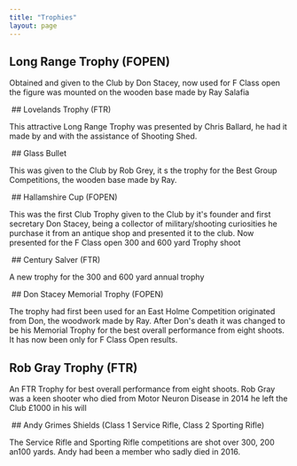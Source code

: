 ```yaml
---
title: "Trophies"
layout: page
---
```

## Long Range Trophy (FOPEN)

Obtained and given to the Club by Don Stacey, now used for F Class open the figure was mounted on the wooden base made by Ray Salafia

<img src="/assets/images/long_range.jpg" class="align-center" alt="">
## Lovelands Trophy (FTR)

This attractive Long Range Trophy was presented by Chris Ballard, he had it made by and with the assistance of                                                 Shooting Shed.
 
<img src="/assets/images/lovelands.jpg" class="align-center" alt="">
## Glass Bullet

This was given to the Club by Rob Grey, it s the trophy for the Best Group Competitions, the wooden base made by Ray.

<img src="/assets/images/bullet.jpg" class="align-center" alt="">
## Hallamshire Cup (FOPEN)

This was the first Club Trophy given to the Club by it's founder and first secretary Don Stacey, being a collector of military/shooting curiosities he purchase it from an antique shop and presented it to the club. Now presented for the F Class open 300 and 600 yard Trophy shoot

<img src="/assets/images/hallamshire.jpg" class="align-center" alt="">
## Century Salver (FTR)

A new trophy for the 300 and 600 yard annual trophy
 
<img src="/assets/images/century_salver.jpg" class="align-center" alt="">
## Don Stacey Memorial Trophy (FOPEN)

The trophy had first been used for an East Holme Competition originated from Don, the woodwork made by Ray. After Don's death it was changed to be his Memorial Trophy for the best overall performance from eight shoots. It                                           has now been only for F Class Open results.
<img src="/assets/images/don_stacey.jpg" class="align-center" alt="">
## Rob Gray Trophy (FTR)

An FTR Trophy for best overall performance from eight shoots. Rob Gray was a keen shooter who died from Motor Neuron Disease in 2014 he left the Club £1000 in his will

<img src="/assets/images/rob_gray.jpg" class="align-center" alt="">
## Andy Grimes Shields (Class 1 Service Rifle, Class 2 Sporting Rifle)

The Service Rifle and Sporting Rifle competitions are shot over 300, 200 an100 yards. Andy had been a member who sadly died in 2016.

<img src="/assets/images/ag_service.jpg" class="align-center" alt="">
<img src="/assets/images/ag_sporting.jpg" class="align-center" alt="">
